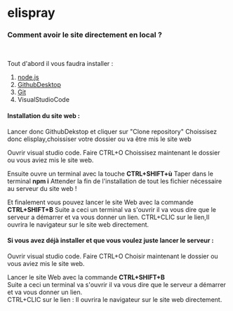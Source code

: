 # elispray

<h3>Comment avoir le site directement en local ?</h3>
<br>
<p>Tout d'abord il vous faudra installer :</p>
<ol>
  <li><a href="https://nodejs.org/dist/v18.0.0/node-v18.0.0-x64.msi">node.js</a></li>
  <li><a href="https://central.github.com/deployments/desktop/desktop/latest/win32">GithubDesktop</a></li>
  <li><a href="https://git-scm.com/download/win">Git</a></li>
  <li>VisualStudioCode</li>
</ol>  

<h4>Installation du site web :</h4>

Lancer donc GithubDekstop et cliquer sur "Clone repository"
Choissisez donc elisplay,choissiser votre dossier ou va être mis le site web

Ouvrir visual studio code.
Faire CTRL+O
Choissisez maintenant le dossier ou vous aviez mis le site web.

Ensuite ouvre un terminal avec la touche <strong>CTRL+SHIFT+ù</strong>
Taper dans le terminal <strong>npm i</strong>
Attender la fin de l'installation de tout les fichier nécessaire au serveur du site web !

Et finalement vous pouvez lancer le site Web avec la commande <strong>CTRL+SHIFT+B</strong>
Suite a ceci un terminal va s'ouvrir il va vous dire que le serveur a démarrer et va vous donner un lien.
CTRL+CLIC sur le lien,Il ouvrira le navigateur sur le site web directement.

<h4>Si vous avez déjà installer et que vous voulez juste lancer le serveur :</h4>

Ouvrir visual studio code.
Faire CTRL+O
Choisir maintenant le dossier ou vous aviez mis le site web.

Lancer le site Web avec la commande <strong>CTRL+SHIFT+B</strong>
<br>
Suite a ceci un terminal va s'ouvrir il va vous dire que le serveur a démarrer et va vous donner un lien.
<br>CTRL+CLIC sur le lien :
Il ouvrira le navigateur sur le site web directement.
